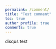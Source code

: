 ```yaml
---
permalink: /comment/
title: "Test comment"
toc: true
author_profile: true
comments: true
---
```


disqus test
